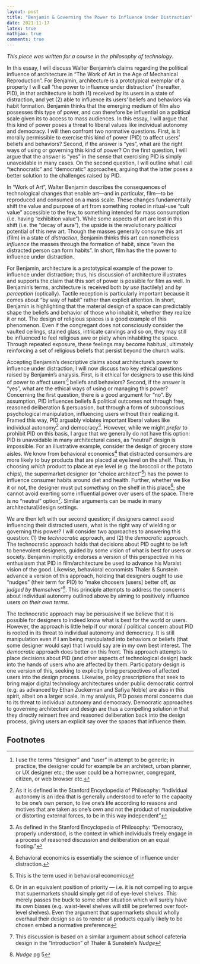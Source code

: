```yaml
---
layout: post 
title: "Benjamin & Governing the Power to Influence Under Distraction" 
date: 2021-11-17
latex: true 
mathjax: true
comments: true
---
```


*This piece was written for a course in the philosophy of technology.*

In this essay, I will discuss Walter Benjamin’s claims regarding the political influence of architecture in “The Work of Art in the Age of Mechanical Reproduction”. For Benjamin, architecture is a prototypical exemplar of a property I will call “the power to influence under distraction” (hereafter, PID), in that architecture is both (1) received by its users in a state of distraction, and yet (2) able to influence its users’ beliefs and behaviors via habit formation. Benjamin thinks that the emerging medium of film also possesses this type of power, and can therefore be influential on a political scale given its to access to mass audiences. In this essay, I will argue that this kind of power poses a threat to liberal values like individual autonomy and democracy. I will then confront two normative questions. First, is it morally permissible to exercise this kind of power (PID) to affect users’ beliefs and behaviors? Second, if the answer is “yes”, what are the right ways of using or governing this kind of power? On the first question, I will argue that the answer is “yes” in the sense that exercising PID is simply unavoidable in many cases. On the second question, I will outline what I call “technocratic” and “democratic” approaches, arguing that the latter poses a better solution to the challenges raised by PID.

In “Work of Art”, Walter Benjamin describes the consequences of technological changes that enable art—and in particular, film—to be reproduced and consumed on a mass scale. These changes fundamentally shift the value and purpose of art from something rooted in ritual-use “cult value” accessible to the few, to something intended for mass consumption (i.e. having “exhibition value”). While some aspects of art are lost in this shift (i.e. the “decay of aura”), the upside is the revolutionary *political* potential of this new art. Though the masses generally consume this art (film) in a state of *distraction*, Benjamin thinks this art can nonetheless *influence* the masses through the formation of habit, since “even the distracted person can form habits”. In short, film has the the power to influence under distraction. 

For Benjamin, architecture is a prototypical example of the power to influence under distraction; thus, his discussion of architecture illustrates and supports the claim that this sort of power is possible for film as well. In Benjamin’s terms, architecture is received both *by use* (tactilely) and *by perception* (optically). Tactile reception is particularly important because it comes about “by way of habit” rather than explicit attention. In short, Benjamin is highlighting that the material design of a space can predictably shape the beliefs and behavior of those who inhabit it, whether they realize it or not. The design of religious spaces is a good example of this phenomenon. Even if the congregant does not consciously consider the vaulted ceilings, stained glass, intricate carvings and so on, they may still be influenced to feel religious awe or piety when inhabiting the space. Through repeated exposure, these feelings may become habitual, ultimately reinforcing a set of religious beliefs that persist beyond the church walls. 

Accepting Benjamin’s descriptive claims about architecture’s power to influence under distraction, I will now discuss two key ethical questions raised by Benjamin’s analysis. First, is it ethical for designers to use this kind of power to affect users’[^1] beliefs and behaviors? Second, if the answer is “yes”, what are the ethical ways of using or managing this power? Concerning the first question, there is a good argument for “no”. By assumption, PID influences beliefs & political outcomes not through free, reasoned deliberation & persuasion, but through a form of subconscious psychological manipulation, influencing users without their realizing it. Framed this way, PID arguably violates important liberal values like individual autonomy[^2] and democracy[^3]. However, while we might *prefer* to prohibit PID on this basis, I argue that we generally do not have this option: PID is unavoidable in many architectural cases, as “neutral” design is impossible. For an illustrative example, consider the design of grocery store aisles. We know from behavioral economics[^4] that distracted consumers are more likely to buy products that are placed at eye level on the shelf. Thus, in choosing *which* product to place at eye level (e.g. the broccoli or the potato chips), the supermarket designer (or “choice architect”[^5]) has the power to influence consumer habits around diet and health. Further, whether we like it or not, the designer must put *something* on the shelf in this place[^6]; she cannot avoid exerting some influential power over users of the space. There is no “neutral” option[^7]. Similar arguments can be made in many architectural/design settings. 

We are then left with our second question; if designers cannot avoid influencing their distracted users, what is the right way of wielding or governing this power? I will consider two approaches to answering this question: (1) the *technocratic* approach, and (2) the *democratic* approach. The technocratic approach holds that decisions about PID ought to be left to benevolent designers, guided by some vision of what is best for users or society. Benjamin implicitly endorses a version of this perspective in his enthusiasm that PID in film/architecture be used to advance his Marxist vision of the good. Likewise, behavioral economists Thaler & Sunstein advance a version of this approach, holding that designers ought to use “nudges” (their term for PID) to “make choosers [users] better off, *as judged by themselves*”[^8]. This principle attempts to address the concerns about individual autonomy outlined above by aiming to positively influence users *on their own terms*. 

The technocratic approach may be persuasive if we believe that it is possible for designers to indeed know what is best for the world or users. However, the approach is little help if our moral / political concern about PID is rooted in its threat to individual autonomy and democracy. It is still manipulation even if I am being manipulated into behaviors or beliefs (that some designer would say) that I would say are in my own best interest. The *democratic* approach does better on this front. This approach attempts to place decisions about PID (and other aspects of technological design) back into the hands of users who are affected by them. Participatory design is one version of this, seeking to explicitly bring perspectives of affected users into the design process. Likewise, policy prescriptions that seek to bring major digital technology architectures under public democratic control (e.g. as advanced by Ethan Zuckerman and Safiya Noble) are also in this spirit, albeit on a larger scale. In my analysis, PID poses moral concerns due to its threat to individual autonomy and democracy. Democratic approaches to governing architecture and design are thus a compelling solution in that they directly reinsert free and reasoned deliberation back into the design process, giving users an explicit say over the spaces that influence them.  

## Footnotes

[^1]: I use the terms “designer” and “user” in attempt to be generic; in practice, the designer could for example be an architect, urban planner, or UX designer etc.; the user could be a homeowner, congregant, citizen, or web browser etc.

[^2]: As it is defined in the Stanford Encyclopedia of Philosophy: “Individual autonomy is an idea that is generally understood to refer to the capacity to be one’s own person, to live one’s life according to reasons and motives that are taken as one’s own and not the product of manipulative or distorting external forces, to be in this way independent”

[^3]: As defined in the Stanford Encyclopedia of Philosophy: “Democracy, properly understood, is the context in which individuals freely engage in a process of reasoned discussion and deliberation on an equal footing.”

[^4]:Behavioral economics is essentially the science of influence under distraction.

[^5]:This is the term used in behavioral economics

[^6]: Or in an equivalent position of priority — i.e. it is not compelling to argue that supermarkets should simply get rid of eye-level shelves. This merely passes the buck to some other situation which will surely have its own biases (e.g. waist-level shelves will still be preferred over foot-level shelves). Even the argument that supermarkets should wholly overhaul their design so as to render all products equally likely to be chosen embed a normative preference 

[^7]:This discussion is based on a similar argument about school cafeteria design in the “Introduction” of Thaler & Sunstein’s *Nudge*

[^8]: *Nudge* pg 5



